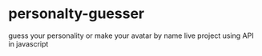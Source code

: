# personalty-guesser
guess your personality or make your avatar by name  live project using API in javascript
